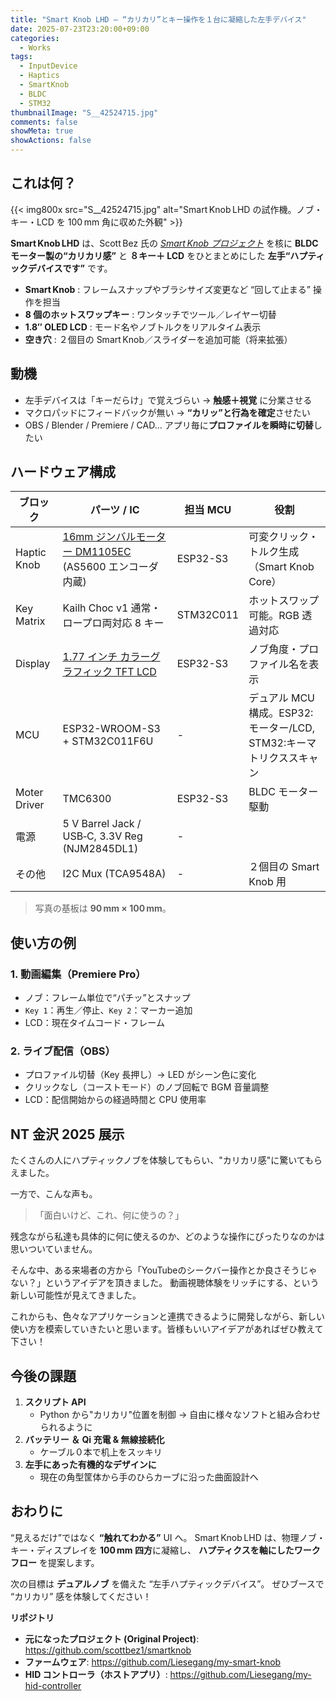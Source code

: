 ```yaml
---
title: "Smart Knob LHD – “カリカリ”とキー操作を１台に凝縮した左手デバイス"
date: 2025-07-23T23:20:00+09:00
categories:
  - Works
tags:
  - InputDevice
  - Haptics
  - SmartKnob
  - BLDC
  - STM32
thumbnailImage: "S__42524715.jpg"
comments: false
showMeta: true
showActions: false
---
```


## これは何？

{{< img800x src="S__42524715.jpg" alt="Smart Knob LHD の試作機。ノブ・キー・LCD を 100 mm 角に収めた外観" >}}

**Smart Knob LHD** は、Scott Bez 氏の _[Smart Knob プロジェクト](https://github.com/scottbez1/smartknob)_ を核に **BLDC モーター製の“カリカリ感”** と
**８キー＋ LCD** をひとまとめにした **左手“ハプティックデバイスです”** です。

- **Smart Knob** : フレームスナップやブラシサイズ変更など “回して止まる” 操作を担当
- **8 個のホットスワップキー** : ワンタッチでツール／レイヤー切替
- **1.8″ OLED LCD** : モード名やノブトルクをリアルタイム表示
- **空き穴** : ２個目の Smart Knob／スライダーを追加可能（将来拡張）

## 動機

- 左手デバイスは「キーだらけ」で覚えづらい → **触感＋視覚** に分業させる
- マクロパッドにフィードバックが無い → **“カリッ”と⾏為を確定**させたい
- OBS / Blender / Premiere / CAD… アプリ毎に**プロファイルを瞬時に切替**したい

## ハードウェア構成

| ブロック     | パーツ / IC                                                                                            | 担当 MCU  | 役割                                                                |
| ------------ | ------------------------------------------------------------------------------------------------------ | --------- | ------------------------------------------------------------------- |
| Haptic Knob  | [16mm ジンバルモーター DM1105EC](https://akizukidenshi.com/catalog/g/g130366/) (AS5600 エンコーダ内蔵) | ESP32-S3  | 可変クリック・トルク生成（Smart Knob Core）                         |
| Key Matrix   | Kailh Choc v1 通常・ロープロ両対応 8 キー                                                              | STM32C011 | ホットスワップ可能。RGB 透過対応                                    |
| Display      | [1.77 インチ カラーグラフィック TFT LCD](https://akizukidenshi.com/catalog/g/g113618/)                 | ESP32-S3  | ノブ角度・プロファイル名を表示                                      |
| MCU          | ESP32-WROOM-S3 + STM32C011F6U                                                                          | -         | デュアル MCU 構成。ESP32:モーター/LCD, STM32:キーマトリクススキャン |
| Moter Driver | TMC6300                                                                                                | ESP32-S3  | BLDC モーター駆動                                                   |
| 電源         | 5 V Barrel Jack / USB‑C, 3.3V Reg (NJM2845DL1)                                                         | -         |                                                                     |
| その他       | I2C Mux (TCA9548A)                                                                                     | -         | ２個目の Smart Knob 用                                              |

> 写真の基板は **90 mm × 100 mm**。

## 使い方の例

### 1. 動画編集（Premiere Pro）

- ノブ：フレーム単位で“パチッ”とスナップ
- `Key 1`：再生／停止、`Key 2`：マーカー追加
- LCD：現在タイムコード・フレーム

### 2. ライブ配信（OBS）

- プロファイル切替（Key 長押し）→ LED がシーン色に変化
- クリックなし（コーストモード）のノブ回転で BGM 音量調整
- LCD：配信開始からの経過時間と CPU 使用率

## NT 金沢 2025 展示

たくさんの人にハプティックノブを体験してもらい、"カリカリ感"に驚いてもらえました。

一方で、こんな声も。

> 「面白いけど、これ、何に使うの？」

残念ながら私達も具体的に何に使えるのか、どのような操作にぴったりなのかは思いついていません。

そんな中、ある来場者の方から「YouTubeのシークバー操作とか良さそうじゃない？」というアイデアを頂きました。
動画視聴体験をリッチにする、という新しい可能性が見えてきました。

これからも、色々なアプリケーションと連携できるように開発しながら、新しい使い方を模索していきたいと思います。皆様もいいアイデアがあればぜひ教えて下さい！

## 今後の課題

1. **スクリプト API**
   - Python から"カリカリ"位置を制御 → 自由に様々なソフトと組み合わせられるように
2. **バッテリー ＆ Qi 充電 & 無線接続化**
   - ケーブル０本で机上をスッキリ
3. **左手にあった有機的なデザインに**
   - 現在の角型筐体から手のひらカーブに沿った曲面設計へ

## おわりに

“見えるだけ”ではなく **“触れてわかる”** UI へ。
Smart Knob LHD は、物理ノブ・キー・ディスプレイを **100 mm 四方**に凝縮し、
**ハプティクスを軸にしたワークフロー** を提案します。

次の目標は **デュアルノブ** を備えた “左手ハプティックデバイス”。
ぜひブースで “カリカリ” 感を体験してください！

**リポジトリ**

- **元になったプロジェクト (Original Project)**: <https://github.com/scottbez1/smartknob>
- **ファームウェア**: <https://github.com/Liesegang/my-smart-knob>
- **HID コントローラ（ホストアプリ）**: <https://github.com/Liesegang/my-hid-controller>
